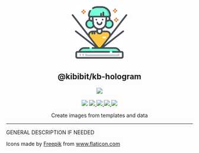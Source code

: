 <p align="center">
  <a href="https://github.com/Kibibit/kb-hologram" target="blank"><img src="./hologram.svg" width="150" ></a>
  <h2 align="center">
    @kibibit/kb-hologram
  </h2>
</p>
<p align="center">
  <a href="https://www.npmjs.com/package/@kibibit/kb-hologram"><img src="https://img.shields.io/npm/v/@kibibit/kb-hologram/latest.svg?style=for-the-badge&logo=npm&color=CB3837"></a>
</p>
<p align="center">
  <a href="https://www.npmjs.com/package/@kibibit/kb-hologram"><img src="https://img.shields.io/npm/v/@kibibit/kb-hologram/next.svg?style=flat-square&logo=npm&color=CB3837"></a>
  <a href="https://travis-ci.org/Kibibit/kb-hologram">
  <img src="https://travis-ci.org/Kibibit/kb-hologram.svg?branch=master">
  </a>
  <a href="https://coveralls.io/github/Kibibit/kb-hologram?branch=master">
  <img src="https://coveralls.io/repos/github/Kibibit/kb-hologram/badge.svg?branch=master">
  </a>
  <a href="http://greenkeeper.io">
    <img src="https://badges.greenkeeper.io/Kibibit/kb-hologram.svg">
  </a>
  <a href="https://salt.bountysource.com/teams/kibibit"><img src="https://img.shields.io/endpoint.svg?url=https://monthly-salt.now.sh/kibibit&style=flat-square"></a>
</p>
<p align="center">
  Create images from templates and data
</p>
<hr>

<!-- GENERAL DESCRIPTION IF NEEDED -->
GENERAL DESCRIPTION IF NEEDED

<div>Icons made by <a href="https://www.flaticon.com/authors/freepik" title="Freepik">Freepik</a> from <a href="https://www.flaticon.com/" title="Flaticon">www.flaticon.com</a></div>
